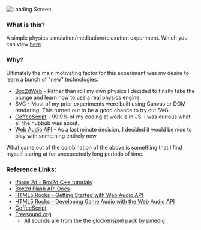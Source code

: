 ![Loading Screen](https://raw.github.com/ndrwhr/tumbler/master/images/loading.png)

### What is this?

A simple physics simulation/meditation/relaxation experiment. Which you can view [here](http://andrew-hoyer.com/experiments/tumbler)

### Why?

Ultimately the main motivating factor for this experiment was my desire to learn a bunch of "new" technologies:

* [Box2dWeb](https://code.google.com/p/box2dweb/) - Rather than roll my own physics I decided to finally take the plunge and learn how to use a real physics engine.
* SVG - Most of my prior experiments were built using Canvas or DOM rendering. This turned out to be a good chance to try out SVG.
* [CoffeeScript](http://coffeescript.org/) - 99.9% of my coding at work is in JS. I was curious what all the hubbub was about.
* [Web Audio API](http://www.w3.org/TR/webaudio/) - As a last minute decision, I decided it would be nice to play with something entirely new.

What came out of the combination of the above is something that I find myself staring at for unexpectedly long periods of time.

### Reference Links:

* [iforce 2d - Box2d C++ tutorials](http://www.iforce2d.net/b2dtut/)
* [Box2d Flash API Docs](http://www.box2dflash.org/docs/2.1a/reference/)
* [HTML5 Rocks - Getting Started with Web Audio API](http://www.html5rocks.com/en/tutorials/webaudio/intro/)
* [HTML5 Rocks - Developing Game Audio with the Web Audio API](http://www.html5rocks.com/en/tutorials/webaudio/games/)
* [CoffeeScript](http://coffeescript.org/)
* [Freesound.org](http://www.freesound.org/)
    * All sounds are from the the [glockenspiel pack](http://www.freesound.org/people/pmedig/packs/10341/) by [pmedig](http://www.freesound.org/people/pmedig/)
